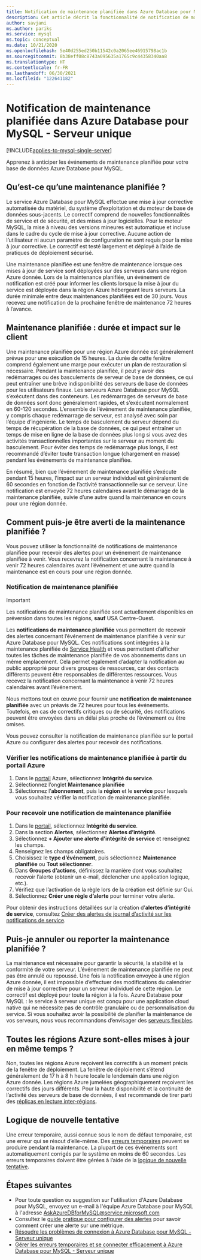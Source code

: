 ```yaml
---
title: Notification de maintenance planifiée dans Azure Database pour MySQL - Serveur unique
description: Cet article décrit la fonctionnalité de notification de maintenance planifiée dans Azure Database pour MySQL - Serveur unique
author: savjani
ms.author: pariks
ms.service: mysql
ms.topic: conceptual
ms.date: 10/21/2020
ms.openlocfilehash: 5e40d255ed250b11542c0a2065ee46915798ac1b
ms.sourcegitcommit: 8b38eff08c8743a095635a1765c9c44358340aa8
ms.translationtype: HT
ms.contentlocale: fr-FR
ms.lasthandoff: 06/30/2021
ms.locfileid: "122641182"
---
```

# <a name="planned-maintenance-notification-in-azure-database-for-mysql---single-server"></a>Notification de maintenance planifiée dans Azure Database pour MySQL - Serveur unique

[!INCLUDE[applies-to-mysql-single-server](includes/applies-to-mysql-single-server.md)]

Apprenez à anticiper les événements de maintenance planifiée pour votre base de données Azure Database pour MySQL.

## <a name="what-is-a-planned-maintenance"></a>Qu’est-ce qu’une maintenance planifiée ?

Le service Azure Database pour MySQL effectue une mise à jour corrective automatisée du matériel, du système d’exploitation et du moteur de base de données sous-jacents. Le correctif comprend de nouvelles fonctionnalités de service et de sécurité, et des mises à jour logicielles. Pour le moteur MySQL, la mise à niveau des versions mineures est automatique et incluse dans le cadre du cycle de mise à jour corrective. Aucune action de l’utilisateur ni aucun paramètre de configuration ne sont requis pour la mise à jour corrective. Le correctif est testé largement et déployé à l’aide de pratiques de déploiement sécurisé.

Une maintenance planifiée est une fenêtre de maintenance lorsque ces mises à jour de service sont déployées sur des serveurs dans une région Azure donnée. Lors de la maintenance planifiée, un événement de notification est créé pour informer les clients lorsque la mise à jour du service est déployée dans la région Azure hébergeant leurs serveurs. La durée minimale entre deux maintenances planifiées est de 30 jours. Vous recevez une notification de la prochaine fenêtre de maintenance 72 heures à l’avance.

## <a name="planned-maintenance---duration-and-customer-impact"></a>Maintenance planifiée : durée et impact sur le client

Une maintenance planifiée pour une région Azure donnée est généralement prévue pour une exécution de 15 heures. La durée de cette fenêtre comprend également une marge pour exécuter un plan de restauration si nécessaire. Pendant la maintenance planifiée, il peut y avoir des redémarrages ou des basculements de serveur de base de données, ce qui peut entraîner une brève indisponibilité des serveurs de base de données pour les utilisateurs finaux. Les serveurs Azure Database pour MySQL s’exécutent dans des conteneurs. Les redémarrages de serveurs de base de données sont donc généralement rapides, et s’exécutent normalement en 60-120 secondes. L’ensemble de l’événement de maintenance planifiée, y compris chaque redémarrage de serveur, est analysé avec soin par l’équipe d’ingénierie. Le temps de basculement du serveur dépend du temps de récupération de la base de données, ce qui peut entraîner un temps de mise en ligne de la base de données plus long si vous avez des activités transactionnelles importantes sur le serveur au moment du basculement. Pour éviter des temps de redémarrage plus longs, il est recommandé d’éviter toute transaction longue (chargement en masse) pendant les événements de maintenance planifiée.

En résumé, bien que l’événement de maintenance planifiée s’exécute pendant 15 heures, l’impact sur un serveur individuel est généralement de 60 secondes en fonction de l’activité transactionnelle sur ce serveur. Une notification est envoyée 72 heures calendaires avant le démarrage de la maintenance planifiée, suivie d’une autre quand la maintenance en cours pour une région donnée.

## <a name="how-can-i-get-notified-of-planned-maintenance"></a>Comment puis-je être averti de la maintenance planifiée ?

Vous pouvez utiliser la fonctionnalité de notifications de maintenance planifiée pour recevoir des alertes pour un événement de maintenance planifiée à venir. Vous recevrez la notification concernant la maintenance à venir 72 heures calendaires avant l’événement et une autre quand la maintenance est en cours pour une région donnée.

### <a name="planned-maintenance-notification"></a>Notification de maintenance planifiée

> [!IMPORTANT]
> Les notifications de maintenance planifiée sont actuellement disponibles en préversion dans toutes les régions, **sauf** USA Centre-Ouest.

Les **notifications de maintenance planifiée** vous permettent de recevoir des alertes concernant l’événement de maintenance planifiée à venir sur Azure Database pour MySQL. Ces notifications sont intégrées à la maintenance planifiée de [Service Health](../service-health/overview.md) et vous permettent d’afficher toutes les tâches de maintenance planifiée de vos abonnements dans un même emplacement. Cela permet également d’adapter la notification au public approprié pour divers groupes de ressources, car des contacts différents peuvent être responsables de différentes ressources. Vous recevez la notification concernant la maintenance à venir 72 heures calendaires avant l’événement.

Nous mettons tout en œuvre pour fournir une **notification de maintenance planifiée** avec un préavis de 72 heures pour tous les événements. Toutefois, en cas de correctifs critiques ou de sécurité, des notifications peuvent être envoyées dans un délai plus proche de l’événement ou être omises.

Vous pouvez consulter la notification de maintenance planifiée sur le portail Azure ou configurer des alertes pour recevoir des notifications. 

### <a name="check-planned-maintenance-notification-from-azure-portal"></a>Vérifier les notifications de maintenance planifiée à partir du portail Azure

1. Dans le [portail](https://portal.azure.com) Azure, sélectionnez **Intégrité du service**.
2. Sélectionnez l’onglet **Maintenance planifiée**
3. Sélectionnez l’**abonnement**, puis la **région** et le **service** pour lesquels vous souhaitez vérifier la notification de maintenance planifiée. 
   
### <a name="to-receive-planned-maintenance-notification"></a>Pour recevoir une notification de maintenance planifiée

1. Dans le [portail](https://portal.azure.com), sélectionnez **Intégrité du service**.
2. Dans la section **Alertes**, sélectionnez **Alertes d’intégrité**.
3. Sélectionnez **+ Ajouter une alerte d’intégrité de service** et renseignez les champs.
4. Renseignez les champs obligatoires. 
5. Choisissez le **type d’événement**, puis sélectionnez **Maintenance planifiée** ou **Tout sélectionner**.
6. Dans **Groupes d’actions**, définissez la manière dont vous souhaitez recevoir l’alerte (obtenir un e-mail, déclencher une application logique, etc.).  
7. Vérifiez que l’activation de la règle lors de la création est définie sur Oui.
8. Sélectionnez **Créer une règle d’alerte** pour terminer votre alerte.

Pour obtenir des instructions détaillées sur la création d’**alertes d’intégrité de service**, consultez [Créer des alertes de journal d’activité sur les notifications de service](../service-health/alerts-activity-log-service-notifications-portal.md).

## <a name="can-i-cancel-or-postpone-planned-maintenance"></a>Puis-je annuler ou reporter la maintenance planifiée ?

La maintenance est nécessaire pour garantir la sécurité, la stabilité et la conformité de votre serveur. L’événement de maintenance planifiée ne peut pas être annulé ou repoussé. Une fois la notification envoyée à une région Azure donnée, il est impossible d’effectuer des modifications du calendrier de mise à jour corrective pour un serveur individuel de cette région. Le correctif est déployé pour toute la région à la fois. Azure Database pour MySQL : le service à serveur unique est conçu pour une application cloud native qui ne nécessite pas de contrôle granulaire ou de personnalisation du service. Si vous souhaitez avoir la possibilité de planifier la maintenance de vos serveurs, nous vous recommandons d’envisager des [serveurs flexibles](./flexible-server/overview.md).

## <a name="are-all-the-azure-regions-patched-at-the-same-time"></a>Toutes les régions Azure sont-elles mises à jour en même temps ?

Non, toutes les régions Azure reçoivent les correctifs à un moment précis de la fenêtre de déploiement. La fenêtre de déploiement s’étend généralement de 17 h à 8 h heure locale le lendemain dans une région Azure donnée. Les régions Azure jumelées géographiquement reçoivent les correctifs des jours différents. Pour la haute disponibilité et la continuité de l’activité des serveurs de base de données, il est recommandé de tirer parti des [réplicas en lecture inter-régions](./concepts-read-replicas.md#cross-region-replication).

## <a name="retry-logic"></a>Logique de nouvelle tentative

Une erreur temporaire, aussi connue sous le nom de défaut temporaire, est une erreur qui se résout d’elle-même. Des [erreurs temporaires](./concepts-connectivity.md#transient-errors) peuvent se produire pendant la maintenance. La plupart de ces événements sont automatiquement corrigés par le système en moins de 60 secondes. Les erreurs temporaires doivent être gérées à l’aide de la [logique de nouvelle tentative](./concepts-connectivity.md#handling-transient-errors).


## <a name="next-steps"></a>Étapes suivantes

- Pour toute question ou suggestion sur l'utilisation d'Azure Database pour MySQL, envoyez un e-mail à l'équipe Azure Database pour MySQL à l'adresse AskAzureDBforMySQL@service.microsoft.com
- Consultez le [guide pratique pour configurer des alertes](howto-alert-on-metric.md) pour savoir comment créer une alerte sur une métrique.
- [Résoudre les problèmes de connexion à Azure Database pour MySQL - Serveur unique](howto-troubleshoot-common-connection-issues.md)
- [Gérer les erreurs temporaires et se connecter efficacement à Azure Database pour MySQL - Serveur unique](concepts-connectivity.md)
